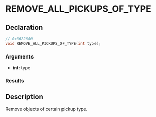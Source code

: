 # REMOVE_ALL_PICKUPS_OF_TYPE

## Declaration
```cpp
// 0x3622640
void REMOVE_ALL_PICKUPS_OF_TYPE(int type);
```

### Arguments
- **int:** type

### Results

## Description
Remove objects of certain pickup type.